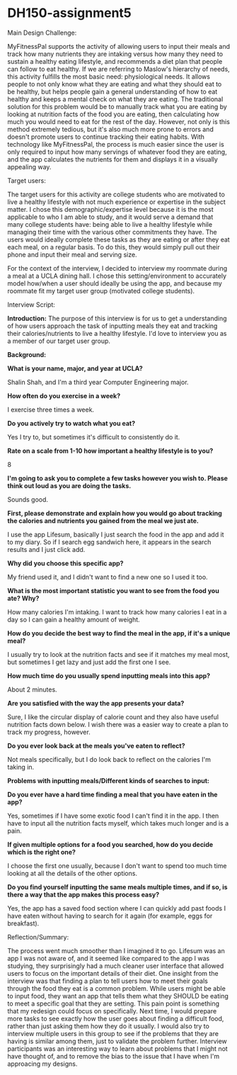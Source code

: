 # DH150-assignment5
Main Design Challenge:

MyFitnessPal supports the activity of allowing users to input their meals and track how many nutrients they are intaking versus how many they need to sustain a healthy eating lifestyle, and recommends a diet plan that people can follow to eat healthy. If we are referring to Maslow's hierarchy of needs, this activity fulfills the most basic need: physiological needs. It allows people to not only know what they are eating and what they should eat to be healthy, but helps people gain a general understanding of how to eat healthy and keeps a mental check on what they are eating. The traditional solution for this problem would be to manually track what you are eating by looking at nutrition facts of the food you are eating, then calculating how much you would need to eat for the rest of the day. However, not only is this method extremely tedious, but it's also much more prone to errors and doesn't promote users to continue tracking their eating habits. With technology like MyFitnessPal, the process is much easier since the user is only required to input how many servings of whatever food they are eating, and the app calculates the nutrients for them and displays it in a visually appealing way. 

Target users:

The target users for this activity are college students who are motivated to live a healthy lifestyle with not much experience or expertise in the subject matter. I chose this demographic/expertise level because it is the most applicable to who I am able to study, and it would serve a demand that many college students have: being able to live a healthy lifestyle while managing their time with the various other commitments they have. The users would ideally complete these tasks as they are eating or after they eat each meal, on a regular basis. To do this, they would simply pull out their phone and input their meal and serving size. 

For the context of the interview, I decided to interview my roommate during a meal at a UCLA dining hall. I chose this setting/environment to accurately model how/when a user should ideally be using the app, and because my roommate fit my target user group (motivated college students). 

Interview Script:

**Introduction:** The purpose of this interview is for us to get a understanding of how users approach the task of inputting meals they eat and tracking their calories/nutrients to live a healthy lifestyle. I'd love to interview you as a member of our target user group. 

**Background:** 

**What is your name, major, and year at UCLA?** 

Shalin Shah, and I'm a third year Computer Engineering major.

**How often do you exercise in a week?**

I exercise three times a week.

**Do you actively try to watch what you eat?**

Yes I try to, but sometimes it's difficult to consistently do it.

**Rate on a scale from 1-10 how important a healthy lifestyle is to you?**

8

**I'm going to ask you to complete a few tasks however you wish to. Please think out loud as you are doing the tasks.** 

Sounds good.

**First, please demonstrate and explain how you would go about tracking the calories and nutrients you gained from the meal we just ate.**

I use the app Lifesum, basically I just search the food in the app and add it to my diary. So if I search egg sandwich here, it appears in the search results and I just click add.

**Why did you choose this specific app?**

My friend used it, and I didn't want to find a new one so I used it too.

**What is the most important statistic you want to see from the food you ate? Why?**

How many calories I'm intaking. I want to track how many calories I eat in a day so I can gain a healthy amount of weight. 

**How do you decide the best way to find the meal in the app, if it's a unique meal?**

I usually try to look at the nutrition facts and see if it matches my meal most, but sometimes I get lazy and just add the first one I see.

**How much time do you usually spend inputting meals into this app?**

About 2 minutes. 

**Are you satisfied with the way the app presents your data?**

Sure, I like the circular display of calorie count and they also have useful nutrition facts down below. I wish there was a easier way to create a plan to track my progress, however. 

**Do you ever look back at the meals you've eaten to reflect?**

Not meals specifically, but I do look back to reflect on the calories I'm taking in. 

**Problems with inputting meals/Different kinds of searches to input:**

**Do you ever have a hard time finding a meal that you have eaten in the app?**

Yes, sometimes if I have some exotic food I can't find it in the app. I then have to input all the nutrition facts myself, which takes much longer and is a pain. 

**If given multiple options for a food you searched, how do you decide which is the right one?**

I choose the first one usually, because I don't want to spend too much time looking at all the details of the other options.

**Do you find yourself inputting the same meals multiple times, and if so, is there a way that the app makes this process easy?**

Yes, the app has a saved food section where I can quickly add past foods I have eaten without having to search for it again (for example, eggs for breakfast). 




Reflection/Summary:

The process went much smoother than I imagined it to go. Lifesum was an app I was not aware of, and it seemed like compared to the app I was studying, they surprisingly had a much cleaner user interface that allowed users to focus on the important details of their diet. One insight from the interview was that finding a plan to tell users how to meet their goals through the food they eat is a common problem. While users might be able to input food, they want an app that tells them what they SHOULD be eating to meet a specific goal that they are setting. This pain point is something that my redesign could focus on specifically. Next time, I would prepare more tasks to see exactly how the user goes about finding a difficult food, rather than just asking them how they do it usually. I would also try to interview multiple users in this group to see if the problems that they are having is similar among them, just to validate the problem further. Interview participants was an interesting way to learn about problems that I might not have thought of, and to remove the bias to the issue that I have when I'm approacing my designs. 








